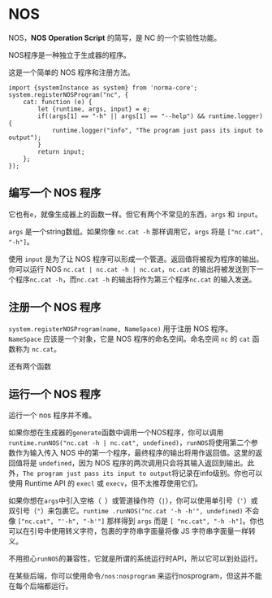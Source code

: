 # NOS

NOS，**NOS Operation Script** 的简写，是 NC 的一个实验性功能。

NOS程序是一种独立于生成器的程序。

这是一个简单的 NOS 程序和注册方法。

```JS
import {systemInstance as system} from 'norma-core';
system.registerNOSProgram("nc", {
	cat: function (e) {
	    let {runtime, args, input} = e;
	    if((args[1] == "-h" || args[1] == "--help") && runtime.logger) {
	    	runtime.logger("info", "The program just pass its input to output");
	    }
	    return input;
	};
});
```
## 编写一个 NOS 程序

它也有`e`，就像生成器上的函数一样。但它有两个不常见的东西，`args` 和 `input`。

`args` 是一个string数组。如果你像 `nc.cat -h` 那样调用它，`args` 将是 `["nc.cat", "-h"]`。

使用 `input` 是为了让 NOS 程序可以形成一个管道。返回值将被视为程序的输出。你可以运行 NOS `nc.cat | nc.cat -h | nc.cat`，`nc.cat` 的输出将被发送到下一个程序`nc.cat -h`，而`nc.cat -h` 的输出将作为第三个程序`nc.cat` 的输入发送。

## 注册一个 NOS 程序

`system.registerNOSProgram(name, NameSpace)` 用于注册 NOS 程序。 `NameSpace` 应该是一个对象，它是 NOS 程序的命名空间。命名空间 `nc` 的 `cat` 函数称为 `nc.cat`。

还有两个函数

## 运行一个 NOS 程序

运行一个 nos 程序并不难。

如果你想在生成器的`generate`函数中调用一个NOS程序，你可以调用`runtime.runNOS("nc.cat -h | nc.cat", undefined)`，`runNOS`将使用第二个参数作为输入传入 NOS 中的第一个程序，最终程序的输出将用作返回值。这里的返回值将是 `undefined`，因为 NOS 程序的两次调用只会将其输入返回到输出。此外，`The program just pass its input to output`将记录在info级别。你也可以使用 Runtime API 的 `execl` 或 `execv`，但不太推荐使用它们。

如果你想在`args`中引入空格（` `）或管道操作符（`|`），你可以使用单引号（`'`）或双引号（`"`）来包裹它。`runtime .runNOS("nc.cat '-h -h'", undefined)` 不会像 `["nc.cat", "'-h", "-h'"]` 那样得到 `args` 而是 `[ "nc.cat", "-h -h"]`。你也可以在引号中使用转义字符，包裹的字符串字面量将像 JS 字符串字面量一样转义。

不用担心`runNOS`的兼容性，它就是所谓的系统运行时API，所以它可以到处运行。

在某些后端，你可以使用命令`/nos:nosprogram` 来运行nosprogram，但这并不能在每个后端都运行。
